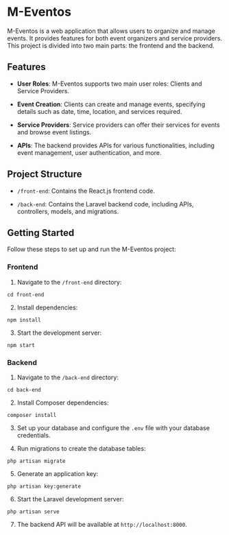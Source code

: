 # M-Eventos

M-Eventos is a web application that allows users to organize and manage events. It provides features for both event organizers and service providers. This project is divided into two main parts: the frontend and the backend.

## Features

- **User Roles**: M-Eventos supports two main user roles: Clients and Service Providers.

- **Event Creation**: Clients can create and manage events, specifying details such as date, time, location, and services required.

- **Service Providers**: Service providers can offer their services for events and browse event listings.

- **APIs**: The backend provides APIs for various functionalities, including event management, user authentication, and more.

## Project Structure

- `/front-end`: Contains the React.js frontend code.

- `/back-end`: Contains the Laravel backend code, including APIs, controllers, models, and migrations.

## Getting Started

Follow these steps to set up and run the M-Eventos project:

### Frontend

1. Navigate to the `/front-end` directory:
```
cd front-end
```

2. Install dependencies:
```
npm install
```

3. Start the development server:
```
npm start
```

### Backend

1. Navigate to the `/back-end` directory:
```
cd back-end
```

2. Install Composer dependencies:
```
composer install
```

3. Set up your database and configure the `.env` file with your database credentials.

4. Run migrations to create the database tables:
```
php artisan migrate
```

5. Generate an application key:
```
php artisan key:generate
```

6. Start the Laravel development server:
```
php artisan serve
```

7. The backend API will be available at `http://localhost:8000`.